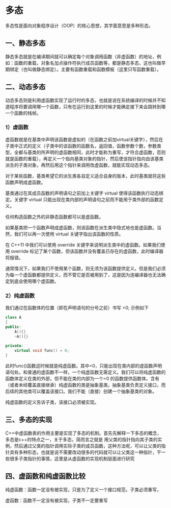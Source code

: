 # 多态

多态性是面向对象程序设计（OOP）的核心思想，其字面意思是多种形态。

## 一、静态多态

静态多态就是在编译期间就可以确定每个对象调用函数（非虚函数）的地址，例如：函数的重载，对象名加点操作符执行成员函数等，都是静态多态，这也叫做早期绑定（也叫做静态绑定）。主要有函数重载和函数模板（这里只写函数重载）。

## 二、动态多态

动态多态则是利用虚函数实现了运行时的多态，也就是说在系统编译的时候并不知道程序将要调用哪一个函数，只有在运行到这里的时候才能确定接下来会跳转到哪一个函数的栈帧。

### 1）虚函数

虚函数就是在基类中声明该函数是虚拟的（在函数之前加virtual关键字），然后在子类中正式的定义（子类中的该函数的函数名，返回值，函数参数个数，参数类型，全都与基类的所声明的虚函数相同，此时才能称为重写，才符合虚函数，否则就是函数的重载），再定义一个指向基类对象的指针，然后使该指针指向由该基类派生的子类对象，再然后用这个指针来调用改虚函数，就能实现动态多态。

对于某些函数，基类希望它的派生类各自定义适合自身的版本，此时基类就将这些函数声明成虚函数。

基类通过在其成员函数的声明语句之前加上关键字 virtual 使得该函数执行动态绑定。关键字 virtual 只能出现在类内部的声明语句之前而不能用于类外部的函数定义。

任何构造函数之外的非静态函数都可以是虚函数。

如果基类把一个函数声明成虚函数，则该函数在派生类中隐式地也是虚函数。当然，我们可以再一次使用 virtual 关键字指出该函数的性质。

在 C++11 中我们可以使用 override 关键字来说明派生类中的虚函数。如果我们使用 override 标记了某个函数，但该函数并没有覆盖已存在的虚函数，此时编译器将报错。

通常情况下，如果我们不使用某个函数，则无须为该函数提供定义。但是我们必须为每一个虚函数都提供定义，而不管它是否被用到了，这是因为连编译器也无法确定到底会使用哪个虚函数。

### 2）纯虚函数

我们通过在函数体的位置（即在声明语句的分号之前）书写 =0; 示例如下

```c++
class A
{
public:
	A(){}
	~A(){}
	
private:
	virtual void func() = 0;
}
```

此时func()函数这时候就是纯虚函数。其中=0，只能出现在类内部的虚函数声明语句处。和普通的虚函数不一样，一个纯虚函数无需定义。我们可以将纯虚函数的函数体定义在类的外部，但不能在类的内部为一个=0 的函数提供函数体。含有（或者未经覆盖直接继承）纯虚函数的类是抽象基类。抽象基类负责定义接口，而后续的其他类可以覆盖该接口。我们不能（直接）创建一个抽象基类的对象。

纯虚函数的定义告诉子类，该接口必须被实现。

## 三、多态的实现

C++中虚函数表的作用主要是实现了多态的机制。首先先解释一下多态的概念，多态是c++的特点之一，关于多态，简而言之就是 用父类的指针指向其子类的实例，然后通过父类的指针调用实际子类的成员函数，这种方法呢，可以让父类的指针具有多种形态，也就是说不需要改动很多的代码就可以让父类这一种指针，干一些很多子类指针的事情，这里是从虚函数的实现机制层面进行研究

## 四、虚函数和纯虚函数比较

纯虚函数：函数一定没有被实现，只是为了定义一个接口规范，子类必须重写，

虚函数：函数不一定没有被实现，子类不一定要重写
